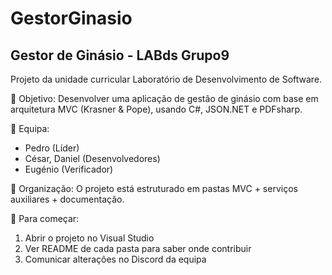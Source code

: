 # GestorGinasio
Gestor de Ginásio - LABds Grupo9
---
Projeto da unidade curricular Laboratório de Desenvolvimento de Software.

🎯 Objetivo:
Desenvolver uma aplicação de gestão de ginásio com base em arquitetura MVC (Krasner & Pope), usando C#, JSON.NET e PDFsharp.

👥 Equipa:
- Pedro (Líder)
- César, Daniel (Desenvolvedores)
- Eugénio (Verificador)

📂 Organização:
O projeto está estruturado em pastas MVC + serviços auxiliares + documentação.

📌 Para começar:
1. Abrir o projeto no Visual Studio
2. Ver README de cada pasta para saber onde contribuir
3. Comunicar alterações no Discord da equipa
